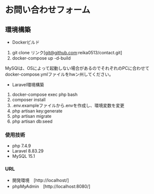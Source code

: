 # お問い合わせフォーム

## 環境構築 
* Dockerビルド
1. git clone リンク[git@github.com:reika0513/contact.git]
2. docker-compose up -d-build

MySQlは、OSによって起動しない場合があるのでそれぞれのPCに合わせてdocker-compose.ymlファイルをhwン州してください。

* Laravel環境構築
1. docker-compose exec php bash
2. composer install
3. .env.exampleファイルから.envを作成し、環境変数を変更
4. php artisan key:generate
5. php artisan migrate
6. php artisan db:seed

### 使用技術
* php 7.4.9
* Laravel 8.83.29
* MySQL 15.1

### URL
* 開発環境　[http://localhost/]
* phpMyAdmin　[http://localhost:8080/]